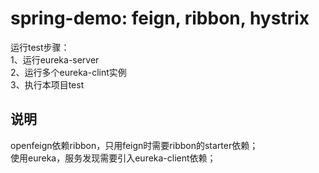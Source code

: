 # spring-demo: feign, ribbon, hystrix
运行test步骤：<br>
1、运行eureka-server<br>
2、运行多个eureka-clint实例<br>
3、执行本项目test<br>
## 说明
openfeign依赖ribbon，只用feign时需要ribbon的starter依赖；<br>
使用eureka，服务发现需要引入eureka-client依赖；

